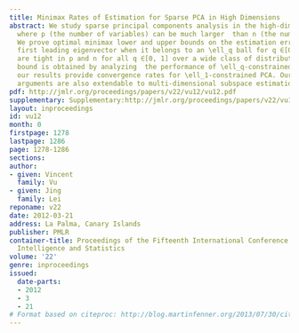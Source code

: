 ```yaml
---
title: Minimax Rates of Estimation for Sparse PCA in High Dimensions
abstract: We study sparse principal components analysis in the high-dimensional setting,
  where p (the number of variables) can be much larger  than n (the number of observations).
  We prove optimal minimax lower and upper bounds on the estimation error for the
  first leading eigenvector when it belongs to an \ell_q ball for q ∈[0,1]. Our bounds
  are tight in p and n for all q ∈[0, 1] over a wide class of distributions. The upper
  bound is obtained by analyzing  the performance of \ell_q-constrained PCA. In particular,
  our results provide convergence rates for \ell_1-constrained PCA. Our methods and
  arguments are also extendable to multi-dimensional subspace estimation.
pdf: http://jmlr.org/proceedings/papers/v22/vu12/vu12.pdf
supplementary: Supplementary:http://jmlr.org/proceedings/papers/v22/vu12/vu12Supple.pdf
layout: inproceedings
id: vu12
month: 0
firstpage: 1278
lastpage: 1286
page: 1278-1286
sections: 
author:
- given: Vincent
  family: Vu
- given: Jing
  family: Lei
reponame: v22
date: 2012-03-21
address: La Palma, Canary Islands
publisher: PMLR
container-title: Proceedings of the Fifteenth International Conference on Artificial
  Intelligence and Statistics
volume: '22'
genre: inproceedings
issued:
  date-parts:
  - 2012
  - 3
  - 21
# Format based on citeproc: http://blog.martinfenner.org/2013/07/30/citeproc-yaml-for-bibliographies/
---
```


